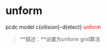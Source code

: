 # unform
pcdc model c{ollision}-d{etect} <span style='color: red;'>unform</span>
> **描述：**设置为unform grid算法

